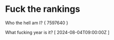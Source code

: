 # Fuck the rankings

Who the hell am I?
{ 7597640 }

What fucking year is it?
[ 2024-08-04T09:00:00Z ]
